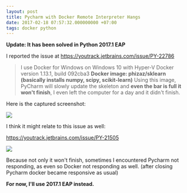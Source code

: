 ```yaml
---
layout: post
title: Pycharm with Docker Remote Interpreter Hangs
date: 2017-02-18 07:57:32.000000000 +07:00
tags: docker python
---
```

**Update: It has been solved in **Python 2017.1 EAP****

I reported the issue at https://youtrack.jetbrains.com/issue/PY-22786

> I use Docker for Windows on Windows 10 with Hyper-V
Docker version 1.13.1, build 092cba3
**Docker image: phizaz/sklearn (basically installs numpy, scipy, scikit-learn)**
Using this image, PyCharm will slowly update the skeleton and **even the bar is full it won't finish**, I even left the computer for a day and it didn't finish.

Here is the captured screenshot: 

![](/content/images/2017/02/2017-02-17-23_28_06-adaboost-test----C__Users_Ta_Projects_guru-kasikorn_adaboost-test----..._test.py.png)

I think it might relate to this issue as well: 

https://youtrack.jetbrains.com/issue/PY-21505

![](/content/images/2017/02/2017-02-17-19_01_18-docker-compose-remote-interpreter-skeleton-generation-hangs-_-PY-21505.png)

Because not only it won't finish, sometimes I encountered Pycharm not responding, as even so Docker not responding as well. (after closing Pycharm docker became responsive as usual)

**For now, I'll use 2017.1 EAP instead.**
